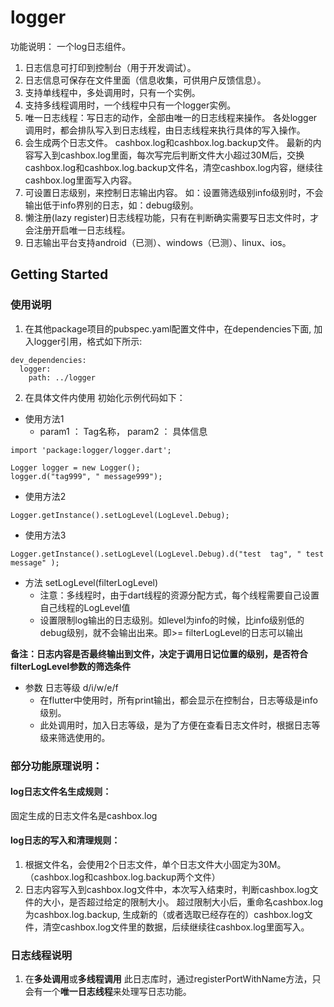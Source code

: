 # logger
功能说明： 一个log日志组件。
1. 日志信息可打印到控制台（用于开发调试）。
2. 日志信息可保存在文件里面（信息收集，可供用户反馈信息）。
3. 支持单线程中，多处调用时，只有一个实例。
4. 支持多线程调用时，一个线程中只有一个logger实例。
5. 唯一日志线程：写日志的动作，全部由唯一的日志线程来操作。 各处logger调用时，都会排队写入到日志线程，由日志线程来执行具体的写入操作。
6. 会生成两个日志文件。 cashbox.log和cashbox.log.backup文件。 最新的内容写入到cashbox.log里面，每次写完后判断文件大小超过30M后，交换cashbox.log和cashbox.log.backup文件名，清空cashbox.log内容，继续往cashbox.log里面写入内容。
7. 可设置日志级别，来控制日志输出内容。 如：设置筛选级别info级别时，不会输出低于info界别的日志，如：debug级别。
8. 懒注册(lazy register)日志线程功能，只有在判断确实需要写日志文件时，才会注册开启唯一日志线程。
9. 日志输出平台支持android（已测）、windows（已测）、linux、ios。

## Getting Started

### 使用说明
1. 在其他package项目的pubspec.yaml配置文件中，在dependencies下面, 加入logger引用，格式如下所示:
```
dev_dependencies:
  logger:
    path: ../logger
```
2. 在具体文件内使用
初始化示例代码如下：
-   使用方法1
    -   param1 ： Tag名称， param2 ： 具体信息
```
import 'package:logger/logger.dart';

Logger logger = new Logger();
logger.d("tag999", " message999");
```

-   使用方法2

```Logger.getInstance().setLogLevel(LogLevel.Debug); ```

-   使用方法3

```Logger.getInstance().setLogLevel(LogLevel.Debug).d("test  tag", " test message" ); ```

-   方法 setLogLevel(filterLogLevel)
    -   注意：多线程时，由于dart线程的资源分配方式，每个线程需要自己设置自己线程的LogLevel值
    -   设置限制log输出的日志级别。如level为info的时候，比info级别低的debug级别，就不会输出出来。即>= filterLogLevel的日志可以输出

**备注：日志内容是否最终输出到文件，决定于调用日记位置的级别，是否符合filterLogLevel参数的筛选条件**

-   参数 日志等级 d/i/w/e/f
    -   在flutter中使用时，所有print输出，都会显示在控制台，日志等级是info级别。
    -   此处调用时，加入日志等级，是为了方便在查看日志文件时，根据日志等级来筛选使用的。

### 部分功能原理说明：
#### log日志文件名生成规则：
固定生成的日志文件名是cashbox.log

#### log日志的写入和清理规则：
1. 根据文件名，会使用2个日志文件，单个日志文件大小固定为30M。（cashbox.log和cashbox.log.backup两个文件）
2. 日志内容写入到cashbox.log文件中，本次写入结束时，判断cashbox.log文件的大小，是否超过给定的限制大小。
超过限制大小后，重命名cashbox.log为cashbox.log.backup, 生成新的（或者选取已经存在的）cashbox.log文件，清空cashbox.log文件里的数据，后续继续往cashbox.log里面写入。

### 日志线程说明
1. 在**多处调用**或**多线程调用** 此日志库时，通过registerPortWithName方法，只会有一个**唯一日志线程**来处理写日志功能。
